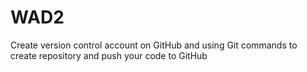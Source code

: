 # WAD2 
Create version control account on GitHub and using Git commands to create repository and push your code to GitHub
